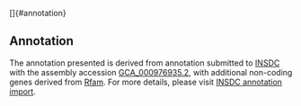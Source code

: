 []{#annotation}

Annotation
----------

The annotation presented is derived from annotation submitted to
[INSDC](http://www.insdc.org) with the assembly accession
[GCA\_000976935.2](http://www.ebi.ac.uk/ena/data/view/GCA_000976935.2),
with additional non-coding genes derived from
[Rfam](http://rfam.xfam.org/). For more details, please visit [INSDC
annotation
import](http://ensemblgenomes.org/info/data/insdc_annotation).
